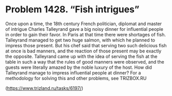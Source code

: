 # Problem 1428. “Fish intrigues”

Once upon a time, the 18th century French politician, diplomat and master of intrigue Charles Talleyrand gave a big noisy dinner for influential people in order to gain their favor. In Paris at that time there were shortages of fish. Talleyrand managed to get two huge salmon, with which he planned to impress those present. But his chef said that serving two such delicious fish at once is bad manners, and the reaction of those present may be exactly the opposite. Talleyrand came up with the idea of ​​serving the fish at the table in such a way that the rules of good manners were observed, and the guests were literally amazed by the noble luxury of the host. How did Talleyrand manage to impress influential people at dinner? For a methodology for solving this and other problems, see TRIZBOX.RU

(https://www.trizland.ru/tasks/6197/)